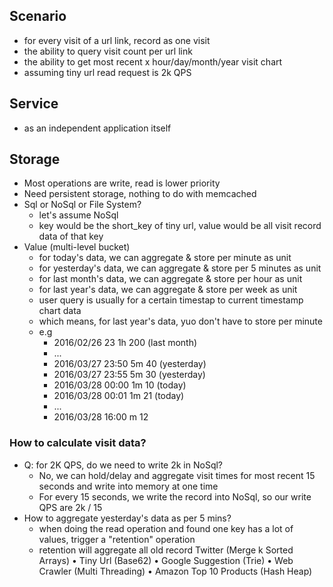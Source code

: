 ## Scenario
- for every visit of a url link, record as one visit
- the ability to query visit count per url link
- the ability to get most recent x hour/day/month/year visit chart
- assuming tiny url read request is 2k QPS

## Service
- as an independent application itself

## Storage
- Most operations are write, read is lower priority
- Need persistent storage, nothing to do with memcached
- Sql or NoSql or File System?
	- let's assume NoSql
	- key would be the short_key of tiny url, value would be all visit record data of that key
- Value (multi-level bucket)
	- for today's data, we can aggregate & store per minute as unit
	- for yesterday's data, we can aggregate & store per 5 minutes as unit
	- for last month's data, we can aggregate & store per hour as unit
	- for last year's data, we can aggregate & store per week as unit
	- user query is usually for a certain timestap to current timestamp chart data
	- which means, for last year's data, yuo don't have to store per minute
	- e.g
		- 2016/02/26 23 1h 200     (last month)
		- ...
		- 2016/03/27 23:50 5m 40 (yesterday)
		- 2016/03/27 23:55 5m 30 (yesterday)
		- 2016/03/28 00:00 1m 10 (today)
		- 2016/03/28 00:01 1m 21	(today)
		- ...
		- 2016/03/28 16:00 m 12
### How to calculate visit data?
- Q: for 2K QPS, do we need to write 2k in NoSql?
	- No, we can hold/delay and aggregate visit times for most recent 15 seconds and write into memory at one time
	- For every 15 seconds, we write the record into NoSql, so our write QPS are 2k / 15
- How to aggregate yesterday's data as per 5 mins?
	- when doing the read operation and found one key has a lot of values, trigger a "retention" operation
	- retention will aggregate all old record
Twitter (Merge k Sorted Arrays)
• Tiny Url (Base62)
• Google Suggestion (Trie)
• Web Crawler (Multi Threading)
• Amazon Top 10 Products (Hash Heap)
<!--stackedit_data:
eyJoaXN0b3J5IjpbNjc0MTQxMTU2LC00OTE2MzQzOTksLTQyOT
IzMjgwNCwxNzYzODg2MDA1LDczMDk5ODExNl19
-->